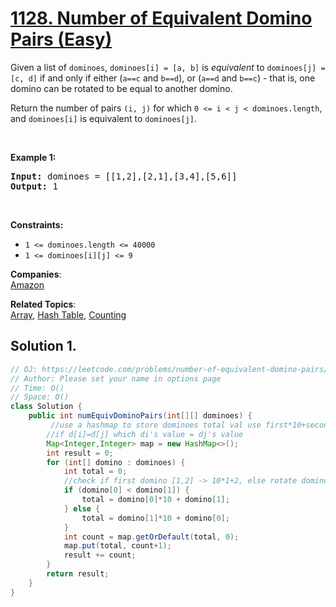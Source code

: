 # [1128. Number of Equivalent Domino Pairs (Easy)](https://leetcode.com/problems/number-of-equivalent-domino-pairs/)

<p>Given a list of <code>dominoes</code>,&nbsp;<code>dominoes[i] = [a, b]</code>&nbsp;is <em>equivalent</em> to <code>dominoes[j] = [c, d]</code>&nbsp;if and only if either (<code>a==c</code> and <code>b==d</code>), or (<code>a==d</code> and <code>b==c</code>) - that is, one domino can be rotated to be equal to another domino.</p>

<p>Return the number of pairs <code>(i, j)</code> for which <code>0 &lt;= i &lt; j &lt; dominoes.length</code>, and&nbsp;<code>dominoes[i]</code> is equivalent to <code>dominoes[j]</code>.</p>

<p>&nbsp;</p>
<p><strong>Example 1:</strong></p>
<pre><strong>Input:</strong> dominoes = [[1,2],[2,1],[3,4],[5,6]]
<strong>Output:</strong> 1
</pre>
<p>&nbsp;</p>
<p><strong>Constraints:</strong></p>

<ul>
	<li><code>1 &lt;= dominoes.length &lt;= 40000</code></li>
	<li><code>1 &lt;= dominoes[i][j] &lt;= 9</code></li>
</ul>

**Companies**:  
[Amazon](https://leetcode.com/company/amazon)

**Related Topics**:  
[Array](https://leetcode.com/tag/array/), [Hash Table](https://leetcode.com/tag/hash-table/), [Counting](https://leetcode.com/tag/counting/)

## Solution 1.

```java
// OJ: https://leetcode.com/problems/number-of-equivalent-domino-pairs/
// Author: Please set your name in options page
// Time: O()
// Space: O()
class Solution {
    public int numEquivDominoPairs(int[][] dominoes) {
         //use a hashmap to store dominoes total val use first*10+second to have total > 9,
        //if d[i]=d[j] which di's value = dj's value
        Map<Integer,Integer> map = new HashMap<>();
        int result = 0;
        for (int[] domino : dominoes) {
            int total = 0;
            //check if first domino [1,2] -> 10*1+2, else rotate dominoe [2,1] -> total should be 2+10*1
            if (domino[0] < domino[1]) {
                total = domino[0]*10 + domino[1];
            } else {
                total = domino[1]*10 + domino[0];
            }
            int count = map.getOrDefault(total, 0);
            map.put(total, count+1);
            result += count;
        }
        return result;
    }
}

```
